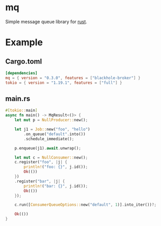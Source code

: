 mq
==

Simple message queue library for [rust](https://www.rust-lang.org/).

Example
=======

## Cargo.toml
```toml
[dependencies]
mq = { version = "0.3.0", features = ["blackhole-broker"] }
tokio = { version = "1.19.1", features = ["full"] }
```

## main.rs

```rust
#[tokio::main]
async fn main() -> MqResult<()> {
    let mut p = NullProducer::new();

    let j1 = Job::new("foo", "hello")
        .on_queue("default".into())
        .schedule_immediate();

    p.enqueue(j1).await.unwrap();

    let mut c = NullConsumer::new();
    c.register("foo", |j| {
        println!("foo: {}", j.id());
        Ok(())
    })
    .register("bar", |j| {
        println!("bar: {}", j.id());
        Ok(())
    });

    c.run([ConsumerQueueOptions::new("default", 1)].into_iter())?;

    Ok(())
}
```
